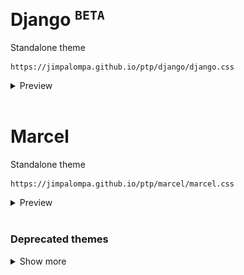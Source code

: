 <br>

# Django <sup>`BETA`</sup>
Standalone theme
```
https://jimpalompa.github.io/ptp/django/django.css
```
<details>
  <summary>Preview</summary>
  <br>
  
  No previews available yet : (
  <br>

</details>
<br>

# Marcel
Standalone theme
```
https://jimpalompa.github.io/ptp/marcel/marcel.css
```
<details>
  <summary>Preview</summary>
  <br>

  ![Marcel preview huge view](marcel/assets/previews/preview-cover-view.jpg)
  ![Marcel preview huge view](marcel/assets/previews/preview-huge-view.jpg)
  ![Marcel preview list view](marcel/assets/previews/preview-list-view.jpg)
  <br>

</details>
<br>

### Deprecated themes
<details>
  <summary>Show more</summary>
  <br>

  **Broomhilda**
  ```
  https://jimpalompa.github.io/ptp/_old/broomhilda/broomhilda.css
  ```
  
  **Shosanna**
  ```
  https://jimpalompa.github.io/ptp/_old/shosanna/shosanna.css
  ```
  <br>

</details>
<br>

